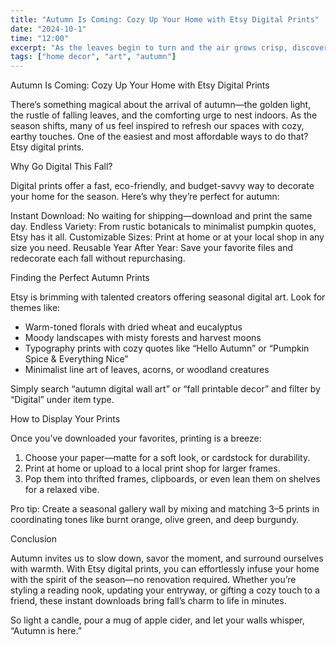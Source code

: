```yaml
---
title: "Autumn Is Coming: Cozy Up Your Home with Etsy Digital Prints"
date: "2024-10-1"
time: "12:00"
excerpt: "As the leaves begin to turn and the air grows crisp, discover how Etsy digital prints can instantly bring warm autumn vibes into your home—no shipping, no wait, just instant seasonal charm."
tags: ["home decor", "art", "autumn"]
---
```


Autumn Is Coming: Cozy Up Your Home with Etsy Digital Prints

There’s something magical about the arrival of autumn—the golden light, the rustle of falling leaves, and the comforting urge to nest indoors. As the season shifts, many of us feel inspired to refresh our spaces with cozy, earthy touches. One of the easiest and most affordable ways to do that? Etsy digital prints.

Why Go Digital This Fall?

Digital prints offer a fast, eco-friendly, and budget-savvy way to decorate your home for the season. Here’s why they’re perfect for autumn:

Instant Download: No waiting for shipping—download and print the same day.
Endless Variety: From rustic botanicals to minimalist pumpkin quotes, Etsy has it all.
Customizable Sizes: Print at home or at your local shop in any size you need.
Reusable Year After Year: Save your favorite files and redecorate each fall without repurchasing.

Finding the Perfect Autumn Prints

Etsy is brimming with talented creators offering seasonal digital art. Look for themes like:

- Warm-toned florals with dried wheat and eucalyptus  
- Moody landscapes with misty forests and harvest moons  
- Typography prints with cozy quotes like “Hello Autumn” or “Pumpkin Spice & Everything Nice”  
- Minimalist line art of leaves, acorns, or woodland creatures  

Simply search “autumn digital wall art” or “fall printable decor” and filter by “Digital” under item type.

How to Display Your Prints

Once you’ve downloaded your favorites, printing is a breeze:

1. Choose your paper—matte for a soft look, or cardstock for durability.  
2. Print at home or upload to a local print shop for larger frames.  
3. Pop them into thrifted frames, clipboards, or even lean them on shelves for a relaxed vibe.  

Pro tip: Create a seasonal gallery wall by mixing and matching 3–5 prints in coordinating tones like burnt orange, olive green, and deep burgundy.

Conclusion

Autumn invites us to slow down, savor the moment, and surround ourselves with warmth. With Etsy digital prints, you can effortlessly infuse your home with the spirit of the season—no renovation required. Whether you’re styling a reading nook, updating your entryway, or gifting a cozy touch to a friend, these instant downloads bring fall’s charm to life in minutes.

So light a candle, pour a mug of apple cider, and let your walls whisper, “Autumn is here.”
